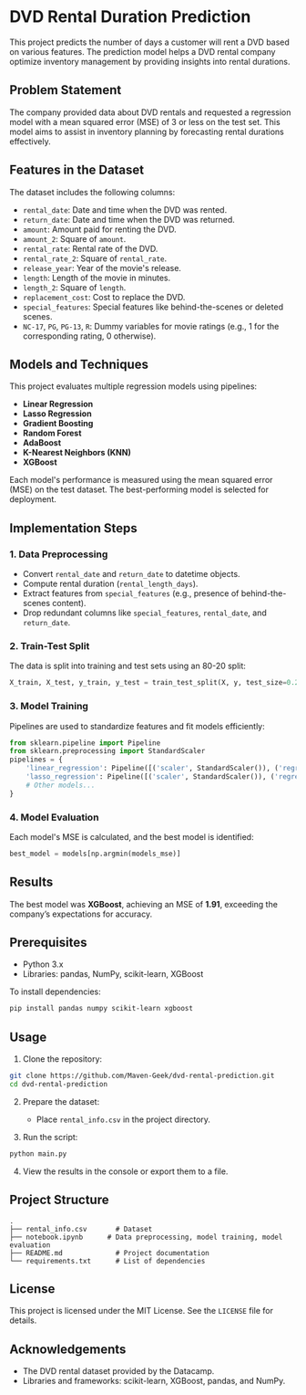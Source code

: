 # DVD Rental Duration Prediction

This project predicts the number of days a customer will rent a DVD based on various features. The prediction model helps a DVD rental company optimize inventory management by providing insights into rental durations.

## Problem Statement
The company provided data about DVD rentals and requested a regression model with a mean squared error (MSE) of 3 or less on the test set. This model aims to assist in inventory planning by forecasting rental durations effectively.

## Features in the Dataset
The dataset includes the following columns:
- `rental_date`: Date and time when the DVD was rented.
- `return_date`: Date and time when the DVD was returned.
- `amount`: Amount paid for renting the DVD.
- `amount_2`: Square of `amount`.
- `rental_rate`: Rental rate of the DVD.
- `rental_rate_2`: Square of `rental_rate`.
- `release_year`: Year of the movie's release.
- `length`: Length of the movie in minutes.
- `length_2`: Square of `length`.
- `replacement_cost`: Cost to replace the DVD.
- `special_features`: Special features like behind-the-scenes or deleted scenes.
- `NC-17`, `PG`, `PG-13`, `R`: Dummy variables for movie ratings (e.g., 1 for the corresponding rating, 0 otherwise).

## Models and Techniques
This project evaluates multiple regression models using pipelines:
- **Linear Regression**
- **Lasso Regression**
- **Gradient Boosting**
- **Random Forest**
- **AdaBoost**
- **K-Nearest Neighbors (KNN)**
- **XGBoost**

Each model's performance is measured using the mean squared error (MSE) on the test dataset. The best-performing model is selected for deployment.

## Implementation Steps
### 1. Data Preprocessing
- Convert `rental_date` and `return_date` to datetime objects.
- Compute rental duration (`rental_length_days`).
- Extract features from `special_features` (e.g., presence of behind-the-scenes content).
- Drop redundant columns like `special_features`, `rental_date`, and `return_date`.

### 2. Train-Test Split
The data is split into training and test sets using an 80-20 split:
```python
X_train, X_test, y_train, y_test = train_test_split(X, y, test_size=0.2, random_state=9)
```

### 3. Model Training
Pipelines are used to standardize features and fit models efficiently:
```python
from sklearn.pipeline import Pipeline
from sklearn.preprocessing import StandardScaler
pipelines = {
    'linear_regression': Pipeline([('scaler', StandardScaler()), ('regressor', LinearRegression())]),
    'lasso_regression': Pipeline([('scaler', StandardScaler()), ('regressor', Lasso(alpha=0.1))]),
    # Other models...
}
```

### 4. Model Evaluation
Each model's MSE is calculated, and the best model is identified:
```python
best_model = models[np.argmin(models_mse)]
```

## Results
The best model was **XGBoost**, achieving an MSE of **1.91**, exceeding the company’s expectations for accuracy.

## Prerequisites
- Python 3.x
- Libraries: pandas, NumPy, scikit-learn, XGBoost

To install dependencies:
```bash
pip install pandas numpy scikit-learn xgboost
```

## Usage
1. Clone the repository:
```bash
git clone https://github.com/Maven-Geek/dvd-rental-prediction.git
cd dvd-rental-prediction
```

2. Prepare the dataset:
   - Place `rental_info.csv` in the project directory.

3. Run the script:
```bash
python main.py
```

4. View the results in the console or export them to a file.

## Project Structure
```
.
├── rental_info.csv       # Dataset
├── notebook.ipynb      # Data preprocessing, model training, model evaluation
├── README.md             # Project documentation
└── requirements.txt      # List of dependencies
```

## License
This project is licensed under the MIT License. See the `LICENSE` file for details.

## Acknowledgements
- The DVD rental dataset provided by the Datacamp.
- Libraries and frameworks: scikit-learn, XGBoost, pandas, and NumPy.
